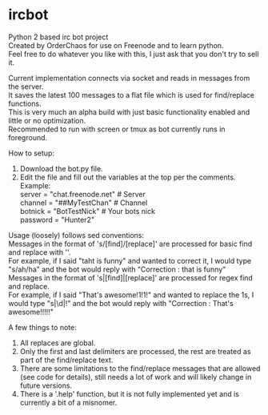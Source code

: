 # ircbot
Python 2 based irc bot project  
Created by OrderChaos for use on Freenode and to learn python.  
Feel free to do whatever you like with this, I just ask that you don't try to sell it.

Current implementation connects via socket and reads in messages from the server.  
It saves the latest 100 messages to a flat file which is used for find/replace functions.  
This is very much an alpha build with just basic functionality enabled and little or no optimization.  
Recommended to run with screen or tmux as bot currently runs in foreground.  

How to setup:  
1. Download the bot.py file.  
2. Edit the file and fill out the variables at the top per the comments.  
Example:  
server = "chat.freenode.net" # Server  
channel = "##MyTestChan" # Channel  
botnick = "BotTestNick" # Your bots nick  
password = "Hunter2"  
  
Usage (loosely) follows sed conventions:  
Messages in the format of 's/[find]/[replace]' are processed for basic find and replace with ''.  
For example, if I said "taht is funny" and wanted to correct it, I would type "s/ah/ha" and the bot would reply with "Correction <OrderChaos>: that is funny"  
Messages in the format of 's|[find]|[replace]' are processed for regex find and replace.  
For example, if I said "That's awesome!1!1!" and wanted to replace the 1s, I would type "s|\d|!" and the bot would reply with "Correction <OrderChaos>: That's awesome!!!!!"  

A few things to note:  
1. All replaces are global.  
2. Only the first and last delimiters are processed, the rest are treated as part of the find/replace text.  
3. There are some limitations to the find/replace messages that are allowed (see code for details), still needs a lot of work and will likely change in future versions.  
4. There is a '.help' function, but it is not fully implemented yet and is currently a bit of a misnomer.  
